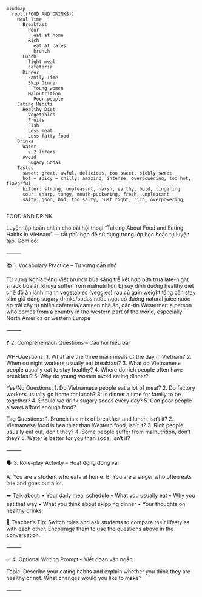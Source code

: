 ```mermaid
mindmap
  root((FOOD AND DRINKS))
    Meal Time
      Breakfast
        Poor
          eat at home
        Rich
          eat at cafes
          brunch
      Lunch
        light meal
        cafeteria
      Dinner
        Family Time
        Skip Dinner
          Young women
        Malnutrition
          Poor people
    Eating Habits
      Healthy Diet
        Vegetables
        Fruits
        Fish
        Less meat
        Less fatty food
    Drinks
      Water
        ≥ 2 liters
      Avoid
        Sugary Sodas
    Tastes
      sweet: great, awful, delicious, too sweet, sickly sweet
      hot = spicy = chilly: amazing, intense, overpowering, too hot, flavorful
      bitter: strong, unpleasant, harsh, earthy, bold, lingering
      sour: sharp, tangy, mouth-puckering, fresh, unpleasant
      salty: good, bad, too salty, just right, rich, overpowering
      
```

FOOD AND DRINK

Luyện tập hoàn chỉnh cho bài hội thoại “Talking About Food and Eating Habits in Vietnam” — rất phù hợp để sử dụng trong lớp học hoặc tự luyện tập. Gồm có:

⸻

📚 1. Vocabulary Practice – Từ vựng cần nhớ

Từ vựng	Nghĩa tiếng Việt
brunch	bữa sáng trễ kết hợp bữa trưa
late-night snack	bữa ăn khuya
suffer from malnutrition	bị suy dinh dưỡng
healthy diet	chế độ ăn lành mạnh
vegetables (veggies)	rau củ
gain weight	tăng cân
stay slim	giữ dáng
sugary drinks/sodas	nước ngọt có đường
natural juice	nước ép trái cây tự nhiên
cafeteria/canteen	nhà ăn, căn-tin
Westerner: a person who comes from a country in the western part of the world, especially North America or western Europe

⸻

❓ 2. Comprehension Questions – Câu hỏi hiểu bài

WH-Questions:
	1.	What are the three main meals of the day in Vietnam?
	2.	When do night workers usually eat breakfast?
	3.	What do Vietnamese people usually eat to stay healthy?
	4.	Where do rich people often have breakfast?
	5.	Why do young women avoid eating dinner?

Yes/No Questions:
	1.	Do Vietnamese people eat a lot of meat?
	2.	Do factory workers usually go home for lunch?
	3.	Is dinner a time for family to be together?
	4.	Should we drink sugary sodas every day?
	5.	Can poor people always afford enough food?

Tag Questions:
	1.	Brunch is a mix of breakfast and lunch, isn’t it?
	2.	Vietnamese food is healthier than Western food, isn’t it?
	3.	Rich people usually eat out, don’t they?
	4.	Some people suffer from malnutrition, don’t they?
	5.	Water is better for you than soda, isn’t it?

⸻

🗣️ 3. Role-play Activity – Hoạt động đóng vai

A: You are a student who eats at home.
B: You are a singer who often eats late and goes out a lot.

➡️ Talk about:
	•	Your daily meal schedule
	•	What you usually eat
	•	Why you eat that way
	•	What you think about skipping dinner
	•	Your thoughts on healthy drinks

📝 Teacher’s Tip: Switch roles and ask students to compare their lifestyles with each other. Encourage them to use the questions above in the conversation.

⸻

✅ 4. Optional Writing Prompt – Viết đoạn văn ngắn

Topic: Describe your eating habits and explain whether you think they are healthy or not. What changes would you like to make?

⸻

